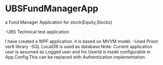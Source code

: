 # UBSFundManagerApp
a Fund Manager Application for stock(Equity,Stocks)

-UBS Technical test application

I have created a WPF application. it is based on MVVM model.
-Used Prism ver6 library
-SQL LocalDB is used as database
Note: Current application user is assumed as Logged user and his UserId is made configurable in App.Config.This can be replaced with Authentication implementation.
